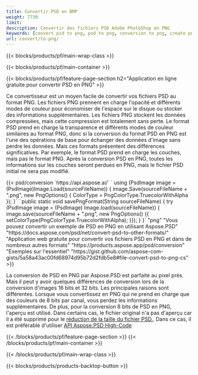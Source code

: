 ```yaml
---
title: Convertir PSD en BMP
weight: 7730
limit: 
description: Convertir des fichiers PSD Adobe PhotoShop en PNG
keywords: [convert psd to png, psd to png, conversion to png, create png from psd, print psd as png]
url: convert/to-png/
---
```


{{< blocks/products/pf/main-wrap-class >}}

{{< blocks/products/pf/main-container >}}

{{< blocks/products/pf/feature-page-section h2="Application en ligne gratuite pour convertir PSD en PNG" >}}
<p>Ce convertisseur est un moyen facile de convertir vos fichiers PSD au format PNG. Les fichiers PNG prennent en charge l'opacité et différents modes de couleur pour économiser de l'espace sur le disque ou stocker des informations supplémentaires. Les fichiers PNG stockent les données compressées, mais cette compression est totalement sans perte. Le format PSD prend en charge la transparence et différents modes de couleur similaires au format PNG, donc si la conversion du format PSD en PNG est l'une des opérations de base pour échanger des données d'image sans perdre les données. Mais ces formats présentent des différences significatives. Par exemple, le format PSD prend en charge les couches, mais pas le format PNG. Après la conversion PSD en PNG, toutes les informations sur les couches seront perdues en PNG, mais le fichier PSD initial ne sera pas modifié.</p>
{{< psd/conversion `https://api.aspose.ai/` 
`    using (PsdImage image = (PsdImage)Image.Load(sourceFileName))
    {
        image.Save(sourceFileName + ".png",  new PngOptions() {  ColorType = PngColorType.TruecolorWithAlpha });
    }` 
	`    public static void savePngFormat(String sourceFileName) {
        try (PsdImage image = (PsdImage) Image.load(sourceFileName)) {
            image.save(sourceFileName + ".png", new PngOptions() {{
                setColorType(PngColorType.TruecolorWithAlpha);
            }});
        }
    }` 
	"png" 
"Vous pouvez convertir un exemple de PSD en PNG en utilisant Aspose.PSD"  "https://docs.aspose.com/psd/net/convert-psd-to-other-formats/" 
"Application web gratuite pour convertir vos fichiers PSD en PNG et dans de nombreux autres formats" "https://products.aspose.app/psd/conversion" 
"Exemples sur l'essentiel" "https://gist.github.com/aspose-com-gists/5a58a43ac00fd68974d95b72d2fdb5e8#file-convert-psd-to-png-cs" >}}
<p>La conversion de PSD en PNG par Aspose.PSD est parfaite au pixel près. Mais il peut y avoir quelques différences de conversion lors de la conversion d'images 16 bits et 32 bits. Les principales raisons sont différentes. Lorsque vous convertissez en PNG qui ne prend en charge que des couleurs de 8 bits par canal, vous perdez les informations supplémentaires. De plus, pour la conversion 8 bits de PSD en PNG, l'aperçu est utilisé. Dans certains cas, le fichier original n'a pas d'aperçu car il a été supprimé pour le <a href="/psd/reduce-size">réduction de la taille du fichier PSD.</a>. Dans ce cas, il est préférable d'utiliser <a href="/psd">API Aspose.PSD High-Code</a></p>
{{< /blocks/products/pf/feature-page-section >}}
{{< /blocks/products/pf/main-container >}}


{{< /blocks/products/pf/main-wrap-class >}}

{{< blocks/products/products-backtop-button >}}

